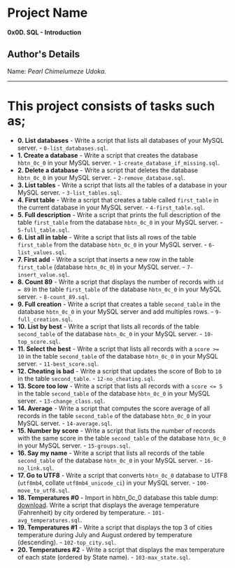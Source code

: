 # Project Name
**0x0D. SQL - Introduction**

## Author's Details
Name: *Pearl Chimelumeze Udoka.*

----
# This project consists of tasks such as;
* **0. List databases** - Write a script that lists all databases of your MySQL server. - `0-list_databases.sql`.
* **1. Create a database** - Write a script that creates the database `hbtn_0c_0` in your MySQL server. - `1-create_database_if_missing.sql`.
* **2. Delete a database** - Write a script that deletes the database `hbtn_0c_0` in your MySQL server. - `2-remove_database.sql`.
* **3. List tables** - Write a script that lists all the tables of a database in your MySQL server. - `3-list_tables.sql`.
* **4. First table** - Write a script that creates a table called `first_table` in the current database in your MySQL server. - `4-first_table.sql`.
* **5. Full description** - Write a script that prints the full description of the table `first_table` from the database `hbtn_0c_0` in your MySQL server. - `5-full_table.sql`.
* **6. List all in table** - Write a script that lists all rows of the table `first_table` from the database `hbtn_0c_0` in your MySQL server. - `6-list_values.sql`.
* **7. First add** - Write a script that inserts a new row in the table `first_table` (database `hbtn_0c_0`) in your MySQL server. - `7-insert_value.sql`.
* **8. Count 89** - Write a script that displays the number of records with `id = 89` in the table `first_table` of the database `hbtn_0c_0` in your MySQL server. - `8-count_89.sql`.
* **9. Full creation** - Write a script that creates a table `second_table` in the database `hbtn_0c_0` in your MySQL server and add multiples rows. - `9-full_creation.sql`.
* **10. List by best** - Write a script that lists all records of the table `second_table` of the database `hbtn_0c_0` in your MySQL server. - `10-top_score.sql`.
* **11. Select the best** - Write a script that lists all records with a `score >= 10` in the table `second_table` of the database `hbtn_0c_0` in your MySQL server. - `11-best_score.sql`.
* **12. Cheating is bad** - Write a script that updates the score of Bob to `10` in the table `second_table`. - `12-no_cheating.sql`.
* **13. Score too low** - Write a script that lists all records with a `score <= 5` in the table `second_table` of the database `hbtn_0c_0` in your MySQL server. - `13-change_class.sql`.
* **14. Average** - Write a script that computes the score average of all records in the table `second_table` of the database `hbtn_0c_0` in your MySQL server. - `14-average.sql`.
* **15. Number by score** - Write a script that lists the number of records with the same score in the table `second_table` of the database `hbtn_0c_0` in your MySQL server. - `15-groups.sql`.
* **16. Say my name** - Write a script that lists all records of the table `second_table` of the database `hbtn_0c_0` in your MySQL server. - `16-no_link.sql`.
* **17. Go to UTF8** - Write a script that converts `hbtn_0c_0` database to UTF8 (`utf8mb4`, collate `utf8mb4_unicode_ci`) in your MySQL server. - `100-move_to_utf8.sql`.
* **18. Temperatures #0** - Import in hbtn_0c_0 database this table dump: [download](https://s3.amazonaws.com/intranet-projects-files/holbertonschool-higher-level_programming+/272/temperatures.sql). Write a script that displays the average temperature (Fahrenheit) by city ordered by temperature. - `101-avg_temperatures.sql`.
* **19. Temperatures #1** - Write a script that displays the top 3 of cities temperature during July and August ordered by temperature (descending). - `102-top_city.sql`.
* **20. Temperatures #2** - Write a script that displays the max temperature of each state (ordered by State name). - `103-max_state.sql`.
